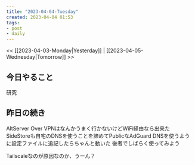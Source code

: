 ```yaml
---
title: "2023-04-04-Tuesday"
created: 2023-04-04 01:53
tags:
- post
- daily
---
```


<< [[2023-04-03-Monday|Yesterday]] | [[2023-04-05-Wednesday|Tomorrow]] >>

## 今日やること

研究

## 昨日の続き

AltServer Over VPNはなんかうまく行かないけどWiFi経由なら出来た
SideStoreも自宅のDNSを使うことを諦めてPublicなAdGuard DNSを使うように設定ファイルに追記したらちゃんと動いた
後者でしばらく使ってみよう

Tailscaleなのが原因なのか、うーん？
